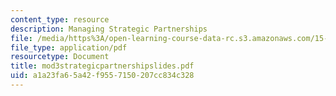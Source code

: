 ```yaml
---
content_type: resource
description: Managing Strategic Partnerships
file: /media/https%3A/open-learning-course-data-rc.s3.amazonaws.com/15-343-managing-transformations-in-work-organizations-and-society-spring-2002/a1a23fa65a42f9557150207cc834c328_mod3strategicpartnershipslides.pdf
file_type: application/pdf
resourcetype: Document
title: mod3strategicpartnershipslides.pdf
uid: a1a23fa6-5a42-f955-7150-207cc834c328
---
```

